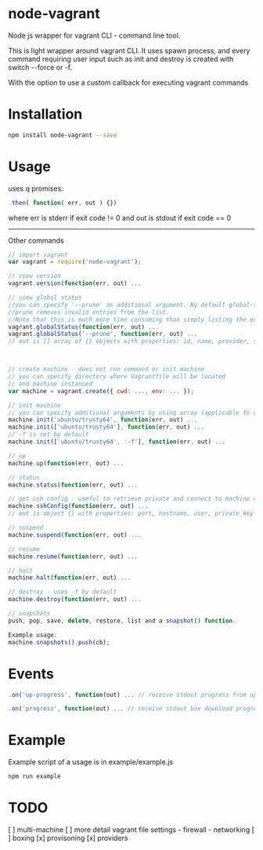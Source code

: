 # node-vagrant
Node js wrapper for vagrant CLI - command line tool.

This is light wrapper around vagrant CLI.
It uses spawn process, and every command requiring user input
such as init and destroy is created with switch --force or -f.

With the option to use a custom callback for executing vagrant commands

Installation
===

```bash
npm install node-vagrant --save
```

Usage
===

uses q promises:
```javascript
.then( function( err, out ) {})
```
where err is stderr if exit code != 0 and out is stdout if exit code == 0
___
Other commands
```javascript
// import vagrant
var vagrant = require('node-vagrant');

// view version
vagrant.version(function(err, out) ...

// view global status
//you can specify '--prune' as additional argument. By default global-status is based on a cache, 
//prune removes invalid entries from the list. 
//Note that this is much more time consuming than simply listing the entries.
vagrant.globalStatus(function(err, out) ...
vagrant.globalStatus('--prune', function(err, out) ...
// out is [] array of {} objects with properties: id, name, provider, state, cwd



// create machine - does not run command or init machine
// you can specify directory where Vagrantfile will be located
// and machine instanced
var machine = vagrant.create({ cwd: ..., env: ... });

// init machine
// you can specify additional arguments by using array (applicable to other functions)
machine.init('ubuntu/trusty64', function(err, out) ...
machine.init(['ubuntu/trusty64'], function(err, out) ...
// -f is set by default
machine.init(['ubuntu/trusty64', '-f'], function(err, out) ...

// up
machine.up(function(err, out) ...

// status
machine.status(function(err, out) ...

// get ssh config - useful to retrieve private and connect to machine with ssh2
machine.sshConfig(function(err, out) ...
// out is object {} with properties: port, hostname, user, private_key

// suspend
machine.suspend(function(err, out) ...

// resume
machine.resume(function(err, out) ...

// halt
machine.halt(function(err, out) ...

// destroy - uses -f by default
machine.destroy(function(err, out) ...

// snapshots
push, pop, save, delete, restore, list and a snapshot() function.

Example usage: 
machine.snapshots().push(cb);

```

Events
===
```javascript
.on('up-progress', function(out) ... // receive stdout progress from up of vagrant

.on('progress', function(out) ... // receive stdout box download progress
```

Example
===

Example script of a usage is in example/example.js

```bash
npm run example
```

TODO
===
[ ] multi-machine
[ ] more detail vagrant file settings
    - firewall
    - networking
[ ] boxing
[x] provisoning
[x] providers
